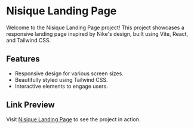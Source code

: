 # Nisique Landing Page

Welcome to the Nisique Landing Page project! This project showcases a responsive landing page inspired by Nike's design, built using Vite, React, and Tailwind CSS.

## Features

- Responsive design for various screen sizes.
- Beautifully styled using Tailwind CSS.
- Interactive elements to engage users.

## Link Preview

Visit [Nisique Landing Page](https://nisique.netlify.app/) to see the project in action.
